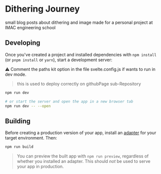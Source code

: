 # Dithering Journey

small blog posts about dithering and image made for a personal project at IMAC engineering school

## Developing

Once you've created a project and installed dependencies with `npm install` (or `pnpm install` or `yarn`), start a development server:

:warning:  Comment the paths kit option in the file svelte.config.js if wants to run in dev mode.
> this is used to deploy correctly on githubPage sub-Repository

```bash
npm run dev

# or start the server and open the app in a new browser tab
npm run dev -- --open
```

## Building

Before creating a production version of your app, install an [adapter](https://kit.svelte.dev/docs#adapters) for your target environment. Then:

```bash
npm run build
```

> You can preview the built app with `npm run preview`, regardless of whether you installed an adapter. This should _not_ be used to serve your app in production.
